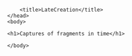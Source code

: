 <!DOCTYPE html>
<html>
    <head>

        <title>LateCreation</title>
    </head>
    <body>

    <h1>Captures of fragments in time</h1>
    
    </body>
</html>

